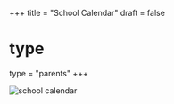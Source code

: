 +++
title = "School Calendar"
draft = false

# type
type = "parents"
+++

![school calendar](/images/parents/calendar23-24.png)

